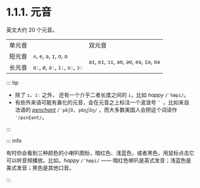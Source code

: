 # 1.1.1. 元音

英文大约 20 个元音。

<table>
<tbody>
 <tr>
  <td colspan="2">单元音</td>
  <td>双元音</td>
 </tr>
 <tr>
  <td>短元音</td>
  <td><code>ʌ</code>, <code>e</code>, <code>ə</code>, <code>ɪ</code>, <code>ʊ</code>, <code>ɒ</code></td>
  <td rowspan="2"><code>aɪ</code>, <code>eɪ</code>, <code>ɔɪ</code>, <code>aʊ</code>, <code>əʊ</code>, <code>eə</code>, <code>ɪə</code>, <code>ʊə</code></td>
 </tr>
 <tr>
  <td>长元音</td>
  <td><code>ɑː</code>, <code>æ</code>, <code>əː</code>, <code>iː</code>, <code>uː</code>, <code>ɔː</code></td>
 </tr>
</tbody>
</table>


::: tip

* 除了 `ɪ`、`iː` 之外， 还有一个介乎二者长度之间的 `i`，比如 *happy* `/ˈhæpi/`<span class="speak-word-inline" data-audio-uk="/audios/happy-uk.mp3" data-audio-us="/audios/happy-us.mp3"></span>。
* 有些外来语可能有鼻化的元音，会在元音之上标注一个波浪号 `˜ `，比如来自法语的 [*penchant*](https://www.oxfordlearnersdictionaries.com/definition/english/penchant) `/ˈpɒ̃ʃɒ̃, pɒ̃ŋʃɒ̃ŋ/`<span class="speak-word-inline" data-audio-uk="/audios/penchant-uk.mp3"></span>  ，而大多数美国人会把这个词读作 `ˈ/pɛnʧənt/`<span class="speak-word-inline" data-audio-us="/audios/penchant-us.mp3"></span>。

:::

::: info

有时你会看到三种颜色的小喇叭图标，暗红色<span class="speak-word-inline" data-audio-uk="null-file.mp3"></span>、浅蓝色<span class="speak-word-inline" data-audio-us="null-file.mp3"></span>，或者黑色<span class="speak-word-inline" data-audio-other="null-file.mp3"></span>，用鼠标点击它可以听音频播放。比如，*happy* `/ˈhæpi/` —— 暗红色喇叭<span class="speak-word-inline" data-audio-uk="/audios/happy-uk.mp3"></span>是英式发音；浅蓝色<span class="speak-word-inline" data-audio-us="/audios/happy-us.mp3"></span>是美式发音；黑色<span class="speak-word-inline" data-audio-other="/audios/happy-zh-liaoning.mp3"></span>是其他口音。

:::
